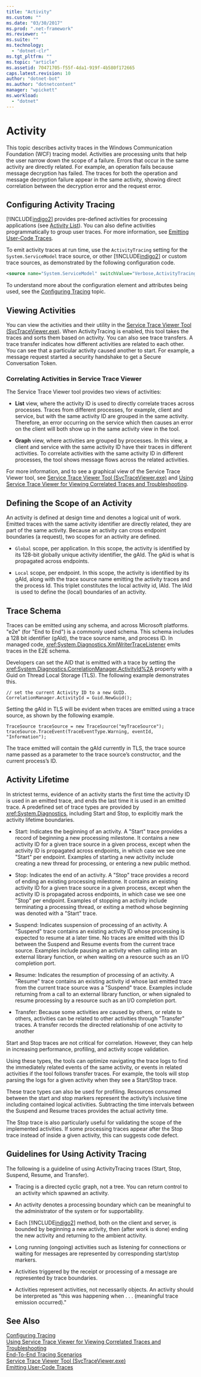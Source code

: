 ```yaml
---
title: "Activity"
ms.custom: ""
ms.date: "03/30/2017"
ms.prod: ".net-framework"
ms.reviewer: ""
ms.suite: ""
ms.technology: 
  - "dotnet-clr"
ms.tgt_pltfrm: ""
ms.topic: "article"
ms.assetid: 70471705-f55f-4da1-919f-4b580f172665
caps.latest.revision: 10
author: "dotnet-bot"
ms.author: "dotnetcontent"
manager: "wpickett"
ms.workload: 
  - "dotnet"
---
```

# Activity
This topic describes activity traces in the Windows Communication Foundation (WCF) tracing model. Activities are processing units that help the user narrow down the scope of a failure. Errors that occur in the same activity are directly related. For example, an operation fails because message decryption has failed. The traces for both the operation and message decryption failure appear in the same activity, showing direct correlation between the decryption error and the request error.  
  
## Configuring Activity Tracing  
 [!INCLUDE[indigo2](../../../../../includes/indigo2-md.md)] provides pre-defined activities for processing applications (see [Activity List](../../../../../docs/framework/wcf/diagnostics/tracing/activity-list.md)). You can also define activities programmatically to group user traces. For more information, see [Emitting User-Code Traces](../../../../../docs/framework/wcf/diagnostics/tracing/emitting-user-code-traces.md).  
  
 To emit activity traces at run time, use the `ActivityTracing` setting for the `System.ServiceModel` trace source, or other [!INCLUDE[indigo2](../../../../../includes/indigo2-md.md)] or custom trace sources, as demonstrated by the following configuration code.  
  
```xml  
<source name="System.ServiceModel" switchValue="Verbose,ActivityTracing">  
```  
  
 To understand more about the configuration element and attributes being used, see the [Configuring Tracing](../../../../../docs/framework/wcf/diagnostics/tracing/configuring-tracing.md) topic.  
  
## Viewing Activities  
 You can view the activities and their utility in the [Service Trace Viewer Tool (SvcTraceViewer.exe)](../../../../../docs/framework/wcf/service-trace-viewer-tool-svctraceviewer-exe.md). When ActivityTracing is enabled, this tool takes the traces and sorts them based on activity. You can also see trace transfers. A trace transfer indicates how different activities are related to each other. You can see that a particular activity caused another to start. For example, a message request started a security handshake to get a Secure Conversation Token.  
  
### Correlating Activities in Service Trace Viewer  
 The Service Trace Viewer tool provides two views of activities:  
  
-   **List** view, where the activity ID is used to directly correlate traces across processes. Traces from different processes, for example, client and service, but with the same activity ID are grouped in the same activity. Therefore, an error occurring on the service which then causes an error on the client will both show up in the same activity view in the tool.  
  
-   **Graph** view, where activities are grouped by processes. In this view, a client and service with the same activity ID have their traces in different activities. To correlate activities with the same activity ID in different processes, the tool shows message flows across the related activities.  
  
 For more information, and to see a graphical view of the Service Trace Viewer tool, see [Service Trace Viewer Tool (SvcTraceViewer.exe)](../../../../../docs/framework/wcf/service-trace-viewer-tool-svctraceviewer-exe.md) and [Using Service Trace Viewer for Viewing Correlated Traces and Troubleshooting](../../../../../docs/framework/wcf/diagnostics/tracing/using-service-trace-viewer-for-viewing-correlated-traces-and-troubleshooting.md).  
  
## Defining the Scope of an Activity  
 An activity is defined at design time and denotes a logical unit of work. Emitted traces with the same activity identifier are directly related, they are part of the same activity. Because an activity can cross endpoint boundaries (a request), two scopes for an activity are defined.  
  
-   `Global` scope, per application. In this scope, the activity is identified by its 128-bit globally unique activity identifier, the gAId. The gAid is what is propagated across endpoints.  
  
-   `Local` scope, per endpoint. In this scope, the activity is identified by its gAId, along with the trace source name emitting the activity traces and the process Id. This triplet constitutes the local activity id, lAId. The lAId is used to define the (local) boundaries of an activity.  
  
## Trace Schema  
 Traces can be emitted using any schema, and across Microsoft platforms. "e2e" (for "End to End") is a commonly used schema. This schema includes a 128 bit identifier (gAId), the trace source name, and process ID. In managed code, <xref:System.Diagnostics.XmlWriterTraceListener> emits traces in the E2E schema.  
  
 Developers can set the AID that is emitted with a trace by setting the <xref:System.Diagnostics.CorrelationManager.ActivityId%2A> property with a Guid on Thread Local Storage (TLS). The following example demonstrates this.  
  
```  
// set the current Activity ID to a new GUID.  
CorrelationManager.ActivityId = Guid.NewGuid();  
```  
  
 Setting the gAId in TLS will be evident when traces are emitted using a trace source, as shown by the following example.  
  
```  
TraceSource traceSource = new TraceSource("myTraceSource");  
traceSource.TraceEvent(TraceEventType.Warning, eventId, "Information");  
```  
  
 The trace emitted will contain the gAId currently in TLS, the trace source name passed as a parameter to the trace source’s constructor, and the current process’s ID.  
  
## Activity Lifetime  
 In strictest terms, evidence of an activity starts the first time the activity ID is used in an emitted trace, and ends the last time it is used in an emitted trace. A predefined set of trace types are provided by <xref:System.Diagnostics>, including Start and Stop, to explicitly mark the activity lifetime boundaries.  
  
-   Start: Indicates the beginning of an activity. A "Start" trace provides a record of beginning a new processing milestone. It contains a new activity ID for a given trace source in a given process, except when the activity ID is propagated across endpoints, in which case we see one "Start" per endpoint. Examples of starting a new activity include creating a new thread for processing, or entering a new public method.  
  
-   Stop: Indicates the end of an activity. A "Stop" trace provides a record of ending an existing processing milestone. It contains an existing activity ID for a given trace source in a given process, except when the activity ID is propagated across endpoints, in which case we see one "Stop" per endpoint.  Examples of stopping an activity include terminating a processing thread, or exiting a method whose beginning was denoted with a "Start" trace.  
  
-   Suspend: Indicates suspension of processing of an activity. A "Suspend" trace contains an existing activity ID whose processing is expected to resume at a later time. No traces are emitted with this ID between the Suspend and Resume events from the current trace source. Examples include pausing an activity when calling into an external library function, or when waiting on a resource such as an I/O completion port.  
  
-   Resume: Indicates the resumption of processing of an activity. A "Resume" trace contains an existing activity id whose last emitted trace from the current trace source was a "Suspend" trace. Examples include returning from a call to an external library function, or when signaled to resume processing by a resource such as an I/O completion port.  
  
-   Transfer: Because some activities are caused by others, or relate to others, activities can be related to other activities through "Transfer" traces. A transfer records the directed relationship of one activity to another  
  
 Start and Stop traces are not critical for correlation. However, they can help in increasing performance, profiling, and activity scope validation.  
  
 Using these types, the tools can optimize navigating the trace logs to find the immediately related events of the same activity, or events in related activities if the tool follows transfer traces. For example, the tools will stop parsing the logs for a given activity when they see a Start/Stop trace.  
  
 These trace types can also be used for profiling. Resources consumed between the start and stop markers represent the activity’s inclusive time including contained logical activities. Subtracting the time intervals between the Suspend and Resume traces provides the actual activity time.  
  
 The Stop trace is also particularly useful for validating the scope of the implemented activities. If some processing traces appear after the Stop trace instead of inside a given activity, this can suggests code defect.  
  
## Guidelines for Using Activity Tracing  
 The following is a guideline of using ActivityTracing traces (Start, Stop, Suspend, Resume, and Transfer).  
  
-   Tracing is a directed cyclic graph, not a tree. You can return control to an activity which spawned an activity.  
  
-   An activity denotes a processing boundary which can be meaningful to the administrator of the system or for supportability.  
  
-   Each [!INCLUDE[indigo2](../../../../../includes/indigo2-md.md)] method, both on the client and server, is bounded by beginning a new activity, then (after work is done) ending the new activity and returning to the ambient activity.  
  
-   Long running (ongoing) activities such as listening for connections or waiting for messages are represented by corresponding start/stop markers.  
  
-   Activities triggered by the receipt or processing of a message are represented by trace boundaries.  
  
-   Activities represent activities, not necessarily objects. An activity should be interpreted as "this was happening when . . . (meaningful trace emission occurred)."  
  
## See Also  
 [Configuring Tracing](../../../../../docs/framework/wcf/diagnostics/tracing/configuring-tracing.md)  
 [Using Service Trace Viewer for Viewing Correlated Traces and Troubleshooting](../../../../../docs/framework/wcf/diagnostics/tracing/using-service-trace-viewer-for-viewing-correlated-traces-and-troubleshooting.md)  
 [End-To-End Tracing Scenarios](../../../../../docs/framework/wcf/diagnostics/tracing/end-to-end-tracing-scenarios.md)  
 [Service Trace Viewer Tool (SvcTraceViewer.exe)](../../../../../docs/framework/wcf/service-trace-viewer-tool-svctraceviewer-exe.md)  
 [Emitting User-Code Traces](../../../../../docs/framework/wcf/diagnostics/tracing/emitting-user-code-traces.md)
